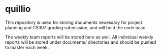 # quillio

This repository is used for storing documents necessary for project planning and CS307 grading submission, and will hold the code base. 

The weekly team reports will be stored here as well. All individual weekly reports will be stored under documents/<team-member> directories and should be pushed to master each week. 
